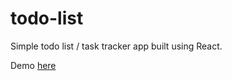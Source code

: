 # todo-list
Simple todo list / task tracker app built using React.

Demo [here](https://0350365.github.io/todo-list)

